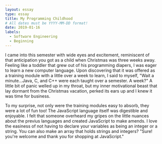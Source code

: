 ```yaml
---
layout: essay
type: essay
title: My Programming Childhood
# All dates must be YYYY-MM-DD format!
date: 2019-01-16
labels:
  - Software Engineering
  - Beginning
---
```


I came into this semester with wide eyes and excitement, reminiscent of that anticipation you got as a child when Christmas was three weeks away.  Feeling like a toddler that grew out of his programming diapers, I was eager to learn a new computer language.  Upon discovering that it was offered as a training module with a little over a week to learn, I said to myself, "Wait a minute...Java, C, and C++ were each taught over a semester.   A week?"  A little bit of panic welled up in my throat, but my inner motivational beast that lay dormant from the Christmas vacation, perked its ears up and I knew it was time for business.

To my surprise, not only were the training modules easy to absorb, they were a lot of fun too!  The JavaScript language itself was digestible and enjoyable.  I felt that someone overheard my gripes on the little nuances about the previus languages and created JavaScript to make amends.  I love the easiness of not having to declare your variables as being an integer or a string.  You can also make an array that holds strings and integers?  "Sure!  you're welcome and thank you for shopping at JavaScript."



